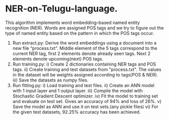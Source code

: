 # NER-on-Telugu-language.
This algorithm implements word embedding–based named entity recognition (NER). Words are assigned POS tags and we try to figure out the type of named entity based on the pattern in which the POS tags occur. 
1. Run extract.py: Derive the word embeddings using a document into
a new file “process.txt”. Middle element of the 5 tags correspond to
the current NER tag, first 2 elements denote already seen tags. Next 2
elements denote upcoming(next) POS tags.
2. Run training.py:
 i) Create 2 dictionaries containing NER tags and POS tags.
 ii) Create training and test datasets from "process.txt". The values in
the dataset will be weights assigned according to tags(POS & NER).
 iii) Save the datasets as numpy files.
3. Run fitting.py:
 i) Load training and test files.
 ii) Create an ANN model with 1 input layer and 1 output layer.
 iii) Compile the model with Stochastic Gradient Descent optimizer.
 iv) Fit the model to training set and evaluate on test set. Gives an
accuracy of 94% and loss of 26%.
 v) Save the model as ANN and use it on test sets.(any pickle files)
 vi) For the given test datasets, 92.25% accuracy has been achieved.
